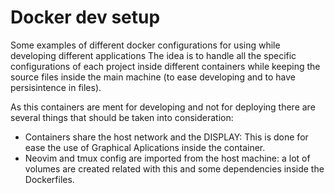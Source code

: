 # Docker dev setup

Some examples of different docker configurations for using while developing different applications
The idea is to handle all the specific configurations of each project inside different containers while keeping the source files inside the main machine (to ease developing and to have persisintence in files).

As this containers are ment for developing and not for deploying there are several things that should be taken into consideration:
 - Containers share the host network and the DISPLAY: This is done for ease the use of Graphical Aplications inside the container.
 - Neovim and tmux config are imported from the host machine: a lot of volumes are created related with this and some dependencies inside the Dockerfiles.

